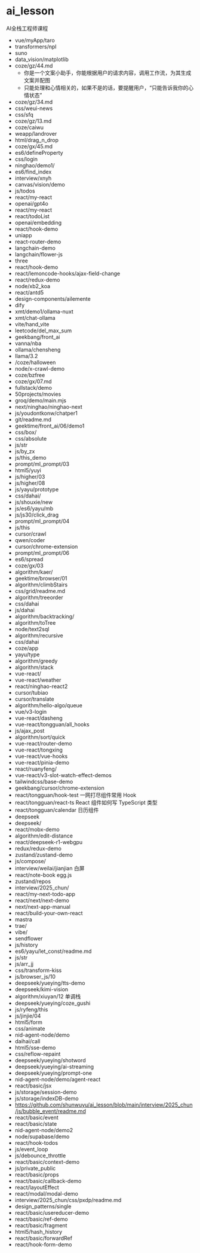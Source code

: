 # ai_lesson
AI全栈工程师课程
- vue/myApp/taro
- transformers/npl
- suno
- data_vision/matplotlib
-  coze/gz/44.md
    - 你是一个文案小助手，你能根据用户的请求内容，调用工作流，为其生成文案并配图
    - 只能处理和心情相关的，如果不是的话，要提醒用户，“只能告诉我你的心情状态”
- coze/gz/34.md
- css/weui-news
- css/sfq
- coze/gz/13.md
- coze/caiwu
- weapp/landrover
- html/drag_n_drop
- coze/gx/45.md
- es6/defineProperty
- css/login
- ninghao/demo1/
- es6/find_index
- interview/xnyh
- canvas/vision/demo
- js/todos
- react/my-react
- openai/gpt4o  
- react/my-react
- react/todoList
- openai/embedding
- react/hook-demo
- uniapp
- react-router-demo
- langchain-demo
- langchain/flower-js
- three
- react/hook-demo
- react/lemoncode-hooks/ajax-field-change
- react/redux-demo
- node/xb2_koa
- react/antd5
- design-components/ailemente
- dify
- xmt/demo1/ollama-nuxt
- xmt/chat-ollama
- vite/hand_vite
- leetcode/del_max_sum
- geekbang/front_ai
- vanna/nba
- ollama/chensheng
- llama/3.2
- /coze/halloween
- node/x-crawl-demo
- coze/bzfree
- coze/gx/07.md
- fullstack/demo 
- 50projects/movies
- groq/demo/main.mjs
- next/ninghao/ninghao-next
- js/youdontkonw/chatper1
- git/readme.md
- geektime/front_ai/06/demo1
- css/box/
- css/absolute
- js/str
- js/by_zx
- js/this_demo
- prompt/ml_prompt/03
- html5/yuyi
- js/higher/03
- js/higher/08
- js/yayu/prototype
- css/dahai/
- js/shouxie/new
- js/es6/yayu/mb
- js/js30/click_drag
- prompt/ml_prompt/04
- js/this
- cursor/crawl
- qwen/coder
- cursor/chrome-extension
- prompt/ml_prompt/06
- es6/spread
- coze/gx/03 
- algorithm/kaer/
- geektime/browser/01
- algorithm/climbStairs
- css/grid/readme.md
- algorithm/treeorder
- css/dahai
- js/dahai
- algorithm/backtracking/
- algorithm/toTree
- node/text2sql
- algorithm/recursive
- css/dahai
- coze/app 
- yayu/type
- algorithm/greedy
- algorithm/stack
- vue-react/
- vue-react/weather
- react/ninghao-react2
- cursor/tubiao
- cursor/translate
- algorithm/hello-algo/queue
- vue/v3-login
- vue-react/dasheng
- vue-react/tongguan/all_hooks
- js/ajax_post
- algorithm/sort/quick
- vue-react/router-demo
- vue-react/tongxing
- vue-react/vue-hooks
- vue-react/pinia-demo
- react/ruanyfeng/
- vue-react/v3-slot-watch-effect-demos
- tailwindcss/base-demo
- geekbang/cursor/chrome-extension
- react/tongguan/hook-test 一网打尽组件常用 Hook
- react/tongguan/react-ts React 组件如何写 TypeScript 类型
- react/tongguan/calendar 日历组件
- deepseek
- deepseek/
- react/mobx-demo
- algorithm/edit-distance
- react/deepseek-r1-webgpu 
- redux/redux-demo
- zustand/zustand-demo
- js/compose/
- interview/weilai/jianjian
    白屏 
- react/note-book
    egg.js 
- zustand/repos
- interview/2025_chun/
- react/my-next-todo-app
- react/next/next-demo
- next/next-app-manual
- react/build-your-own-react
- mastra
- trae/
- vibe/
- sendflower
- js/history
- es6/yayu/let_const/readme.md
- js/str
- js/arr_jj
- css/transform-kiss
- js/browser_js/10
- deepseek/yueying/tts-demo
- deepseek/kimi-vision
- algorithm/xiuyan/12 单调栈
- deepseek/yueying/coze_gushi
- js/ryfeng/this
- js/jinjie/04
- html5/form
- css/animate
- nid-agent-node/demo
- daihai/call
- html5/sse-demo
- css/reflow-repaint
- deepseek/yueying/shotword
- deepseek/yueying/ai-streaming
- deepseek/yueying/prompt-one
- nid-agent-node/demo/agent-react
- react/basic/jsx
- js/storage/session-demo
- js/storage/indexDB-demo
- https://github.com/shunwuyu/ai_lesson/blob/main/interview/2025_chun/js/bubble_event/readme.md
- react/basic/event
- react/basic/state
- nid-agent-node/demo2
- node/supabase/demo
- react/hook-todos 
- js/event_loop
- js/debounce_throttle
- react/basic/context-demo
- js/private_public
- react/basic/props
- react/basic/callback-demo
- react/layoutEffect
- react/modal/modal-demo 
- interview/2025_chun/css/pxdp/readme.md
- design_patterns/single
- react/basic/usereducer-demo
- react/basic/ref-demo
- react/basic/fragment
- html5/hash_history
- react/basic/forwardRef
- react/hook-form-demo